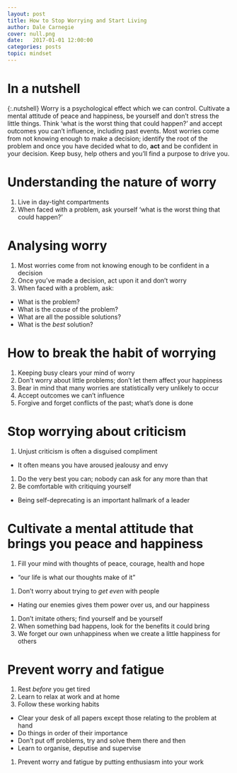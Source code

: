```yaml
---
layout: post
title: How to Stop Worrying and Start Living
author: Dale Carnegie
cover: null.png
date:   2017-01-01 12:00:00
categories: posts
topic: mindset
---
```


# In a nutshell

{:.nutshell}
Worry is a psychological effect which we can control. Cultivate a mental
attitude of peace and happiness, be yourself and don’t stress the little
things. Think ‘what is the worst thing that could happen?’ and accept
outcomes you can’t influence, including past events. Most worries come
from not knowing enough to make a decision; identify the root of the
problem and once you have decided what to do, **act** and be confident
in your decision. Keep busy, help others and you’ll find a purpose to
drive you.

# Understanding the nature of worry

1.  Live in day-tight compartments
2.  When faced with a problem, ask yourself ‘what is the worst thing
    that could happen?’

# Analysing worry

1.  Most worries come from not knowing enough to be confident in a
    decision
1.  Once you’ve made a decision, act upon it and don’t worry
2.  When faced with a problem, ask:
-   What is the problem?
-   What is the *cause* of the problem?
-   What are all the possible solutions?
-   What is the *best* solution?

# How to break the habit of worrying

1.  Keeping busy clears your mind of worry
1.  Don’t worry about little problems; don’t let them affect your
    happiness
2.  Bear in mind that many worries are statistically very unlikely to
    occur
3.  Accept outcomes we can’t influence
4.  Forgive and forget conflicts of the past; what’s done is done

# Stop worrying about criticism

1.  Unjust criticism is often a disguised compliment
-   It often means you have aroused jealousy and envy
1.  Do the very best you can; nobody can ask for any more than that
2.  Be comfortable with critiquing yourself
-   Being self-deprecating is an important hallmark of a leader

# Cultivate a mental attitude that brings you peace and happiness

1.  Fill your mind with thoughts of peace, courage, health and hope
-   “our life is what our thoughts make of it”
1.  Don’t worry about trying to *get even* with people
-   Hating our enemies gives them power over us, and our happiness
1.  Don’t imitate others; find yourself and be yourself
2.  When something bad happens, look for the benefits it could bring
3.  We forget our own unhappiness when we create a little happiness for
    others

# Prevent worry and fatigue

1.  Rest *before* you get tired
1.  Learn to relax at work and at home
2.  Follow these working habits
-   Clear your desk of all papers except those relating to the problem
    at hand
-   Do things in order of their importance
-   Don’t put off problems, try and solve them there and then
-   Learn to organise, deputise and supervise
1.  Prevent worry and fatigue by putting enthusiasm into your work
